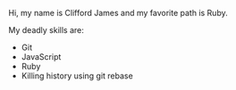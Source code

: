 Hi, my name is Clifford James and my favorite path is Ruby.

My deadly skills are:
* Git
* JavaScript
* Ruby
* Killing history using git rebase
